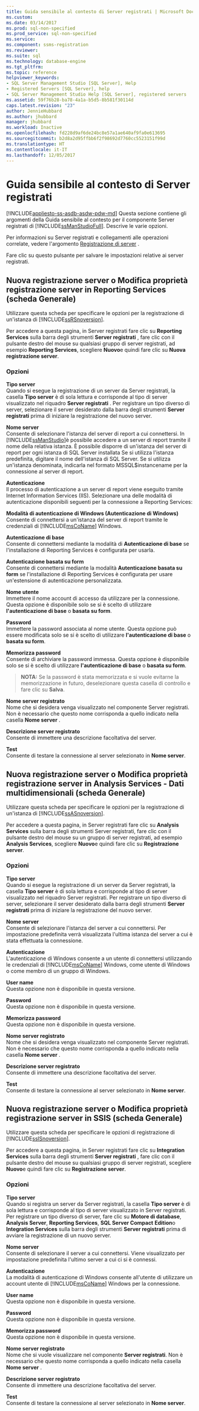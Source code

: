 ```yaml
---
title: Guida sensibile al contesto di Server registrati | Microsoft Docs
ms.custom: 
ms.date: 03/14/2017
ms.prod: sql-non-specified
ms.prod_service: sql-non-specified
ms.service: 
ms.component: ssms-registration
ms.reviewer: 
ms.suite: sql
ms.technology: database-engine
ms.tgt_pltfrm: 
ms.topic: reference
helpviewer_keywords:
- SQL Server Management Studio [SQL Server], Help
- Registered Servers [SQL Server], help
- SQL Server Management Studio Help [SQL Server], registered servers
ms.assetid: 59f76b28-ba78-4a1a-b5d5-8b581f30114d
caps.latest.revision: "23"
author: JennieHubbard
ms.author: jhubbard
manager: jhubbard
ms.workload: Inactive
ms.openlocfilehash: fd228d9af6de24bc8e57a1ae640af9fa0e613695
ms.sourcegitcommit: b2d8a2d95ffbb6f2f98692d7760cc5523151f99d
ms.translationtype: HT
ms.contentlocale: it-IT
ms.lasthandoff: 12/05/2017
---
```

# <a name="registered-servers-f1-help"></a>Guida sensibile al contesto di Server registrati
[!INCLUDE[appliesto-ss-asdb-asdw-pdw-md](../../includes/appliesto-ss-asdb-asdw-pdw-md.md)] Questa sezione contiene gli argomenti della Guida sensibile al contesto per il componente Server registrati di [!INCLUDE[ssManStudioFull](../../includes/ssmanstudiofull-md.md)]. Descrive le varie opzioni.
  
 Per informazioni su Server registrati e collegamenti alle operazioni correlate, vedere l'argomento [Registrazione di server](../../tools/sql-server-management-studio/register-servers.md) . 
 

 Fare clic su questo pulsante per salvare le impostazioni relative ai server registrati. 
 
 ## <a name="reporting-services-new-or-edit-server-registration-general-tab"></a>Nuova registrazione server o Modifica proprietà registrazione server in Reporting Services (scheda Generale) 
  Utilizzare questa scheda per specificare le opzioni per la registrazione di un'istanza di [!INCLUDE[ssRSnoversion](../../includes/ssrsnoversion-md.md)].  
  
 Per accedere a questa pagina, in Server registrati fare clic su **Reporting Services** sulla barra degli strumenti **Server registrati** , fare clic con il pulsante destro del mouse su qualsiasi gruppo di server registrati, ad esempio **Reporting Services**, scegliere **Nuovo**e quindi fare clic su **Nuova registrazione server**.  
  
### <a name="options"></a>Opzioni  
 **Tipo server**  
 Quando si esegue la registrazione di un server da Server registrati, la casella **Tipo server** è di sola lettura e corrisponde al tipo di server visualizzato nel riquadro **Server registrati** . Per registrare un tipo diverso di server, selezionare il server desiderato dalla barra degli strumenti **Server registrati** prima di iniziare la registrazione del nuovo server.  
  
 **Nome server**  
 Consente di selezionare l'istanza del server di report a cui connettersi. In [!INCLUDE[ssManStudio](../../includes/ssmanstudio-md.md)]è possibile accedere a un server di report tramite il nome della relativa istanza. È possibile disporre di un'istanza del server di report per ogni istanza di SQL Server installata Se si utilizza l'istanza predefinita, digitare il nome dell'istanza di SQL Server. Se si utilizza un'istanza denominata, indicarla nel formato MSSQL$instancename per la connessione al server di report.  
  
 **Autenticazione**  
 Il processo di autenticazione a un server di report viene eseguito tramite Internet Information Services (IIS). Selezionare una delle modalità di autenticazione disponibili seguenti per la connessione a Reporting Services:  
  
 **Modalità di autenticazione di Windows (Autenticazione di Windows)**  
 Consente di connettersi a un'istanza del server di report tramite le credenziali di [!INCLUDE[msCoName](../../includes/msconame-md.md)] Windows.  
  
 **Autenticazione di base**  
 Consente di connettersi mediante la modalità di **Autenticazione di base** se l'installazione di Reporting Services è configurata per usarla.  
  
 **Autenticazione basata su form**  
 Consente di connettersi mediante la modalità **Autenticazione basata su form** se l'installazione di Reporting Services è configurata per usare un'estensione di autenticazione personalizzata.  
  
 **Nome utente**  
 Immettere il nome account di accesso da utilizzare per la connessione. Questa opzione è disponibile solo se si è scelto di utilizzare **l'autenticazione di base** o **basata su form**.  
  
 **Password**  
 Immettere la password associata al nome utente. Questa opzione può essere modificata solo se si è scelto di utilizzare **l'autenticazione di base** o **basata su form**.  
  
 **Memorizza password**  
 Consente di archiviare la password immessa. Questa opzione è disponibile solo se si è scelto di utilizzare **l'autenticazione di base** o **basata su form**.  
  
> **NOTA:** Se la password è stata memorizzata e si vuole evitarne la memorizzazione in futuro, deselezionare questa casella di controllo e fare clic su **Salva**.  
  
 **Nome server registrato**  
 Nome che si desidera venga visualizzato nel componente Server registrati. Non è necessario che questo nome corrisponda a quello indicato nella casella **Nome server** .  
  
 **Descrizione server registrato**  
 Consente di immettere una descrizione facoltativa del server.  
  
 **Test**  
 Consente di testare la connessione al server selezionato in **Nome server**.  
  
 
 ## <a name="analysis-services---multidimensional-data-new-or-edit-server-registration-general-tab"></a>Nuova registrazione server o Modifica proprietà registrazione server in Analysis Services - Dati multidimensionali (scheda Generale)
 
  Utilizzare questa scheda per specificare le opzioni per la registrazione di un'istanza di [!INCLUDE[ssASnoversion](../../includes/ssasnoversion-md.md)].  
  
 Per accedere a questa pagina, in Server registrati fare clic su **Analysis Services** sulla barra degli strumenti Server registrati, fare clic con il pulsante destro del mouse su un gruppo di server registrati, ad esempio **Analysis Services**, scegliere **Nuovo**e quindi fare clic su **Registrazione server**.  
  
### <a name="options"></a>Opzioni  
 **Tipo server**  
 Quando si esegue la registrazione di un server da Server registrati, la casella **Tipo server** è di sola lettura e corrisponde al tipo di server visualizzato nel riquadro Server registrati. Per registrare un tipo diverso di server, selezionare il server desiderato dalla barra degli strumenti **Server registrati** prima di iniziare la registrazione del nuovo server.  
  
 **Nome server**  
 Consente di selezionare l'istanza del server a cui connettersi. Per impostazione predefinita verrà visualizzata l'ultima istanza del server a cui è stata effettuata la connessione.  
  
 **Autenticazione**  
 L'autenticazione di Windows consente a un utente di connettersi utilizzando le credenziali di [!INCLUDE[msCoName](../../includes/msconame-md.md)] Windows, come utente di Windows o come membro di un gruppo di Windows.  
  
 **User name**  
 Questa opzione non è disponibile in questa versione.  
  
 **Password**  
 Questa opzione non è disponibile in questa versione.  
  
 **Memorizza password**  
 Questa opzione non è disponibile in questa versione.  
  
 **Nome server registrato**  
 Nome che si desidera venga visualizzato nel componente Server registrati. Non è necessario che questo nome corrisponda a quello indicato nella casella **Nome server** .  
  
 **Descrizione server registrato**  
 Consente di immettere una descrizione facoltativa del server.  
  
 **Test**  
 Consente di testare la connessione al server selezionato in **Nome server**. 
 
 ## <a name="ssis-new-or-edit-server-registration-general-tab"></a>Nuova registrazione server o Modifica proprietà registrazione server in SSIS (scheda Generale) 
 
 Utilizzare questa scheda per specificare le opzioni di registrazione di [!INCLUDE[ssISnoversion](../../includes/ssisnoversion-md.md)].  
  
 Per accedere a questa pagina, in Server registrati fare clic su **Integration Services** sulla barra degli strumenti **Server registrati** , fare clic con il pulsante destro del mouse su qualsiasi gruppo di server registrati, scegliere **Nuovo**e quindi fare clic su **Registrazione server**.  
  
### <a name="options"></a>Opzioni  
 **Tipo server**  
 Quando si registra un server da Server registrati, la casella **Tipo server** è di sola lettura e corrisponde al tipo di server visualizzato in Server registrati. Per registrare un tipo diverso di server, fare clic su **Motore di database**, **Analysis Server**, **Reporting Services**, **SQL Server Compact** **Edition**o **Integration Services** sulla barra degli strumenti **Server registrati** prima di avviare la registrazione di un nuovo server.  
  
 **Nome server**  
 Consente di selezionare il server a cui connettersi. Viene visualizzato per impostazione predefinita l'ultimo server a cui ci si è connessi.  
  
 **Autenticazione**  
 La modalità di autenticazione di Windows consente all'utente di utilizzare un account utente di [!INCLUDE[msCoName](../../includes/msconame-md.md)] Windows per la connessione.  
  
 **User name**  
 Questa opzione non è disponibile in questa versione.  
  
 **Password**  
 Questa opzione non è disponibile in questa versione.  
  
 **Memorizza password**  
 Questa opzione non è disponibile in questa versione.  
  
 **Nome server registrato**  
 Nome che si vuole visualizzare nel componente **Server registrati**. Non è necessario che questo nome corrisponda a quello indicato nella casella **Nome server** .  
  
 **Descrizione server registrato**  
 Consente di immettere una descrizione facoltativa del server.  
  
 **Test**  
 Consente di testare la connessione al server selezionato in **Nome server**. 
  

 
 
  
